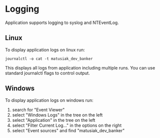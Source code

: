 # Logging

Application supports logging to syslog and NTEventLog.

## Linux

To display application logs on linux run:

`journalctl -o cat -t matusiak_dev_banker`

This displays all logs from application including multiple runs. You can use standard journalctl flags to control
output.

## Windows 

To display application logs on windows run:

1. search for "Event Viewer"
2. select "Windows Logs" in the tree on the left
3. select "Application" in the tree on the left
4. select "Filter Current Log..." in the options on the right
5. select "Event sources" and find "matusiak_dev_banker"